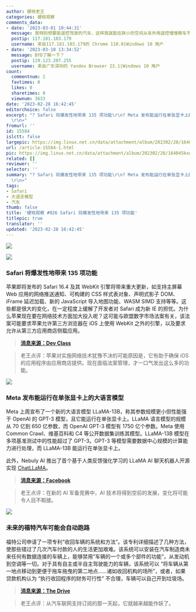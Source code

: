 ```yaml
---
author: 硬核老王
categories: 硬核观察
comments_data:
- date: '2023-03-01 10:44:31'
  message: 我特别想要能遥控驾驶的汽车，这样我就能在狭小的空间从车外用遥控慢慢移车不剐蹭了。
  postip: 117.181.103.179
  username: 来自117.181.103.179的 Chrome 110.0|Windows 10 用户
- date: '2023-03-10 13:34:52'
  message: BYD了解一下？
  postip: 119.123.207.255
  username: 来自广东深圳的 Yandex Browser 23.1|Windows 10 用户
count:
  commentnum: 2
  favtimes: 0
  likes: 0
  sharetimes: 0
  viewnum: 3633
date: '2023-02-28 16:42:45'
editorchoice: false
excerpt: "? Safari 将爆发性地带来 135 项功能\r\n? Meta 发布能运行在单张显卡上的大语言模型\r\n? 未来的福特汽车可能会自动跑路\r\n»
  \r\n»"
fromurl: ''
id: 15584
islctt: false
largepic: https://img.linux.net.cn/data/attachment/album/202302/28/164045kxdrfexzxbgg662x.jpg
url: /article-15584-1.html
pic: https://img.linux.net.cn/data/attachment/album/202302/28/164045kxdrfexzxbgg662x.jpg.thumb.jpg
related: []
reviewer: ''
selector: ''
summary: "? Safari 将爆发性地带来 135 项功能\r\n? Meta 发布能运行在单张显卡上的大语言模型\r\n? 未来的福特汽车可能会自动跑路\r\n»
  \r\n»"
tags:
- Safari
- 大语言模型
- 汽车
thumb: false
title: '硬核观察 #926 Safari 将爆发性地带来 135 项功能'
titlepic: true
translator: ''
updated: '2023-02-28 16:42:45'
---
```


![](https://img.linux.net.cn/data/attachment/album/202302/28/164045kxdrfexzxbgg662x.jpg)


![](https://img.linux.net.cn/data/attachment/album/202302/28/164054uhcbu33omruzbn11.jpg)


### Safari 将爆发性地带来 135 项功能


苹果即将发布的 Safari 16.4 及其 WebKit 引擎将带来重大更新，如支持主屏幕 Web 应用的网络推送通知、可构建的 CSS 样式表对象、声明式影子 DOM、iFrame 延迟加载、新的 JavaScript 导入地图功能、WASM SIMD 支持等等。这些都是很大的变化，在一定程度上缓解了开发者对 Safari 成为新 IE 的担忧。为什么苹果现在要在网络技术方面加大投入呢？这可能与欧盟数字市场法案有关，该法案可能要求苹果允许第三方浏览器在 iOS 上使用 WebKit 之外的引擎，以及要求允许从第三方应用商店侧载应用。



> 
> **[消息来源：Dev Class](https://devclass.com/2023/02/24/no-longer-the-new-ie-apples-safari-16-4-to-bring-135-features/)**
> 
> 
> 



> 
> 老王点评：苹果对实施网络技术犹豫不决的可能原因是，它有助于确保 iOS 的应用程序由应用商店提供。现在面临法案管理，才一口气发出这么多的功能。
> 
> 
> 


![](https://img.linux.net.cn/data/attachment/album/202302/28/164112sqtggway670cjsom.jpg)


### Meta 发布能运行在单张显卡上的大语言模型


Meta 上周宣布了一个新的大语言模型 LLaMA-13B，称其参数规模更小但性能强于 OpenAI 的 GPT-3 模型，且它能运行在单张显卡上。LLaMA 语言模型的规模从 70 亿到 650 亿参数，而 OpenAI GPT-3 模型有 1750 亿个参数。Meta 使用 Common Crawl、维基百科和 C4 等公开数据集训练其模型。LLaMA-13B 模型在多项基准测试中的性能超过了 GPT-3。GPT-3 等模型需要数据中心规模的计算能力进行处理，而 LLaMA-13B 能运行在单张显卡上。


此外，Nebuly AI 推出了首个基于人类反馈强化学习的 LLaMA AI 聊天机器人开源实现 [ChatLLaMA](https://github.com/nebuly-ai/nebullvm/tree/main/apps/accelerate/chatllama)。



> 
> **[消息来源：Facebook](https://research.facebook.com/publications/llama-open-and-efficient-foundation-language-models/)**
> 
> 
> 



> 
> 老王点评：在新的 AI 军备竞赛中，AI 技术将得到空前的发展，变化将可能令人目不暇接。
> 
> 
> 


![](https://img.linux.net.cn/data/attachment/album/202302/28/164131x1q7sh2x1xsp71eq.jpg)


### 未来的福特汽车可能会自动跑路


福特公司申请了一项专利“收回车辆的系统和方法”。该专利详细描述了几种方法，使那些错过了几次汽车付款的人的生活更加艰难。该系统可以安装在汽车制造商未来任何有数据连接的车辆上，能够禁用“车辆的一个或多个部件的功能”，从发动机到空调等一切。对于具有自主或半自主驾驶能力的车辆，该系统可以 “将车辆从第一地点移动到更便于拖车拖曳的第二地点……诸如收回机构的场所”，或者，如果贷款机构认为 “执行收回程序的财务可行性” 不合理，车辆可以自己开到垃圾场。



> 
> **[消息来源：The Drive](https://www.thedrive.com/news/future-fords-could-repossess-themselves-and-drive-away-if-you-miss-payments)**
> 
> 
> 



> 
> 老王点评：从汽车联网支持订阅的那一天起，它就越来越能作妖了。
> 
> 
>